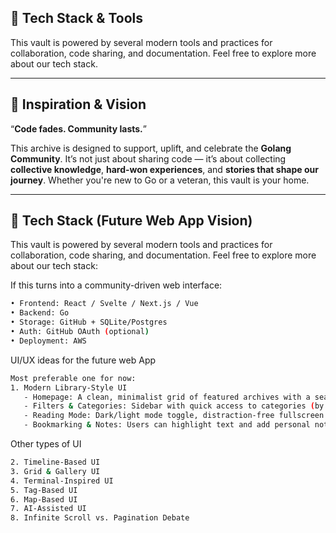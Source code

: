 ## 🧩 **Tech Stack & Tools**

This vault is powered by several modern tools and practices for collaboration, code sharing, and documentation. Feel free to explore more about our tech stack.

---

## 🌟 **Inspiration & Vision**

“**Code fades. Community lasts.**”

This archive is designed to support, uplift, and celebrate the **Golang Community**. It’s not just about sharing code — it’s about collecting **collective knowledge**, **hard-won experiences**, and **stories that shape our journey**. Whether you're new to Go or a veteran, this vault is your home.

---

## 🧩 **Tech Stack (Future Web App Vision)**

This vault is powered by several modern tools and practices for collaboration, code sharing, and documentation. Feel free to explore more about our tech stack:

If this turns into a community-driven web interface:

```bash
• Frontend: React / Svelte / Next.js / Vue
• Backend: Go
• Storage: GitHub + SQLite/Postgres
• Auth: GitHub OAuth (optional)
• Deployment: AWS
```

UI/UX ideas for the future web App

```bash
Most preferable one for now:
1. Modern Library-Style UI
   - Homepage: A clean, minimalist grid of featured archives with a search bar in the center.
   - Filters & Categories: Sidebar with quick access to categories (by year, author, tags, etc.).
   - Reading Mode: Dark/light mode toggle, distraction-free fullscreen mode.
   - Bookmarking & Notes: Users can highlight text and add personal notes to archives.
```

Other types of UI

```bash
2. Timeline-Based UI
3. Grid & Gallery UI
4. Terminal-Inspired UI
5. Tag-Based UI
6. Map-Based UI
7. AI-Assisted UI
8. Infinite Scroll vs. Pagination Debate
```
